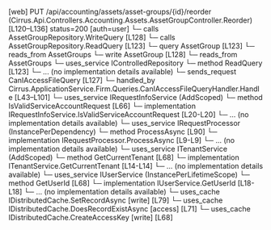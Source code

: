 [web] PUT /api/accounting/assets/asset-groups/{id}/reorder  (Cirrus.Api.Controllers.Accounting.Assets.AssetGroupController.Reorder)  [L120–L136] status=200 [auth=user]
  └─ calls AssetGroupRepository.WriteQuery [L128]
  └─ calls AssetGroupRepository.ReadQuery [L123]
  └─ query AssetGroup [L123]
    └─ reads_from AssetGroups
  └─ write AssetGroup [L128]
    └─ reads_from AssetGroups
  └─ uses_service IControlledRepository<AssetGroup>
    └─ method ReadQuery [L123]
      └─ ... (no implementation details available)
  └─ sends_request CanIAccessFileQuery [L127]
    └─ handled_by Cirrus.ApplicationService.Firm.Queries.CanIAccessFileQueryHandler.Handle [L43–L101]
      └─ uses_service IRequestInfoService (AddScoped)
        └─ method IsValidServiceAccountRequest [L66]
          └─ implementation IRequestInfoService.IsValidServiceAccountRequest [L20-L20]
          └─ ... (no implementation details available)
      └─ uses_service IRequestProcessor (InstancePerDependency)
        └─ method ProcessAsync [L90]
          └─ implementation IRequestProcessor.ProcessAsync [L9-L9]
          └─ ... (no implementation details available)
      └─ uses_service ITenantService (AddScoped)
        └─ method GetCurrentTenant [L68]
          └─ implementation ITenantService.GetCurrentTenant [L14-L14]
          └─ ... (no implementation details available)
      └─ uses_service IUserService (InstancePerLifetimeScope)
        └─ method GetUserId [L68]
          └─ implementation IUserService.GetUserId [L18-L18]
          └─ ... (no implementation details available)
      └─ uses_cache IDistributedCache.SetRecordAsync [write] [L79]
      └─ uses_cache IDistributedCache.DoesRecordExistAsync [access] [L71]
      └─ uses_cache IDistributedCache.CreateAccessKey [write] [L68]

